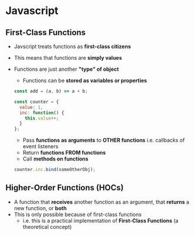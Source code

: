 # **Javascript**

## **First-Class Functions**

* Javscript treats functions as **first-class citizens**
* This means that functions are **simply values**
* Functions are just another **"type" of object**
  * Functions can be **stored as variables or properties**

  ```javascript
  const add = (a, b) => a + b;

  const counter = {
    value: 1,
    inc: function() {
      this.value++;
    }
  };
  ```

  * Pass **functions as arguments** to **OTHER functions** i.e. callbacks of event listeners
  * Return **functions FROM functions**
  * Call **methods on functions**

  ```javascript
  counter.inc.bind(someOtherObj);
  ```

## **Higher-Order Functions (HOCs)**

* A function that **receives** another function as an argument, that **returns** a new function, or **both**
* This is only possible because of first-class functions
  * i.e. this is a practical implementation of **First-Class Functions** (a theoretical concept)